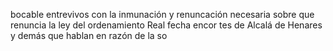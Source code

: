 bocable entrevivos con la inmunación y renuncación necesaria sobre que renuncia la ley del ordenamiento Real fecha encor
tes de Alcalá de Henares y demás que hablan en razón de la so